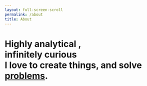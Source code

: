 ```yaml
---
layout: full-screen-scroll
permalink: /about
title: About
---
```

<script>document.body.className += ' fade-out';</script>

<div class="swiper-container">
	<div class="swiper-wrapper">
		<div class="swiper-slide">
	      	<div class="post-content" style="width: 90%;">
	      		<h1 class="portfolio-link">Highly analytical <i style="font-size: 0.7em" class="em em-computer"></i>, <nobr>infinitely curious <i style="font-size: 0.7em" class="em em-curly_loop"></i></nobr> <br />
				I love to create things, and solve <a style="text-decoration: underline;" href="/portfolio">problems</a>.</h1>
			</div>
	  	</div>
		<div class="swiper-slide" style="background-image:url('/about.jpg'); height: 100%; background-repeat: no-repeat; background-position: center center; background-size: cover; overflow: hidden;">
		</div>
		<div class="swiper-slide">
	      	<div class="post-content" style="position: absolute;"><h1>Currently in:<br />
			<strong>Seoul, South Korea</strong></h1>
			<p style="font-size:12px;">last updated: Nov, 2017</p>
			</div>
			<div class="social-media-list">
	          <a href="mailto:{{ site.email }}" target="_blank"><span class="icon icon--mail">{% include icon-mail.svg %}</span></a>

	          <a href="https://github.com/{{ site.github_username }}" target="_blank"><span class="icon icon--mail">{% include icon-github.svg %}</span></a>

	          <a href="https://facebook.com/{{ site.facebook_username }}" target="_blank"><span class="icon icon--mail">{% include icon-facebook.svg %}</span></a>

	          <a href="https://linkedin.com/in/{{ site.linkedin_username }}" target="_blank"><span class="icon icon--mail">{% include icon-linkedin.svg %}</span></a>
	        </div>
	  	</div>
	</div>
	<div class="swiper-button-next swiper-button-black" style="right: 50%; top: 92%;   transform: rotate(90deg) translateX(-50%);"></div>
</div>

<script>
	$(document).ready(function(){
	    $('body').removeClass('fade-out');
	});

</script>